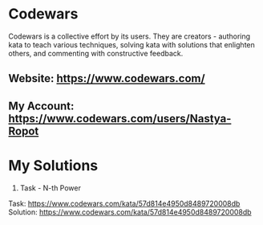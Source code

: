 # Codewars
Codewars is a collective effort by its users. They are creators - authoring kata to teach various techniques, solving kata with solutions that enlighten others, and commenting with constructive feedback. 
## Website: https://www.codewars.com/
## My Account: https://www.codewars.com/users/Nastya-Ropot



# My Solutions

1) Task - N-th Power

 Task: https://www.codewars.com/kata/57d814e4950d8489720008db
 Solution: https://www.codewars.com/kata/57d814e4950d8489720008db
